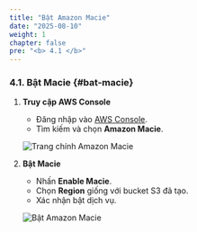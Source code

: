 ```yaml
---
title: "Bật Amazon Macie"
date: "2025-08-10"
weight: 1
chapter: false
pre: "<b> 4.1 </b>"
---
```


### 4.1. Bật Macie {#bat-macie}

1. **Truy cập AWS Console**  
   - Đăng nhập vào [AWS Console](https://console.aws.amazon.com/).  
   - Tìm kiếm và chọn **Amazon Macie**.

   ![Trang chính Amazon Macie](/images/4.macie/macie-dashboard.png)

2. **Bật Macie**  
   - Nhấn **Enable Macie**.  
   - Chọn **Region** giống với bucket S3 đã tạo.  
   - Xác nhận bật dịch vụ.

   ![Bật Amazon Macie](/images/4.macie/enable-macie.png)
